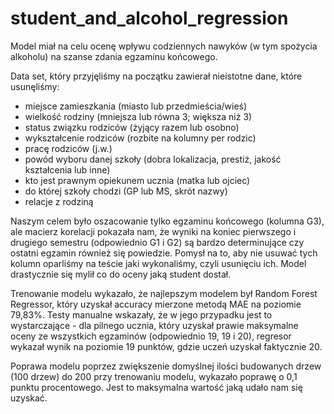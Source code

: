 # student_and_alcohol_regression
Model miał na celu ocenę wpływu codziennych nawyków (w tym spożycia alkoholu) na szanse zdania egzaminu końcowego. 

Data set, który przyjęliśmy na początku zawierał nieistotne dane, które usunęliśmy:
- miejsce zamieszkania (miasto lub przedmieścia/wieś)
- wielkość rodziny (mniejsza lub równa 3; większa niż 3) 
- status związku rodziców (żyjący razem lub osobno)
- wykształcenie rodziców (rozbite na kolumny per rodzic)
- pracę rodziców (j.w.)
- powód wyboru danej szkoły (dobra lokalizacja, prestiż, jakość kształcenia lub inne)
- kto jest prawnym opiekunem ucznia (matka lub ojciec)
- do której szkoły chodzi (GP lub MS, skrót nazwy)
- relacje z rodziną

Naszym celem było oszacowanie tylko egzaminu końcowego (kolumna G3), ale macierz korelacji pokazała nam, że wyniki na koniec pierwszego i drugiego semestru (odpowiednio G1 i G2) są bardzo determinujące czy ostatni egzamin również się powiedzie. Pomysł na to, aby nie usuwać tych kolumn oparliśmy na teście jaki wykonaliśmy, czyli usunięciu ich. Model drastycznie się mylił co do oceny jaką student dostał.

Trenowanie modelu wykazało, że najlepszym modelem był Random Forest Regressor, który uzyskał accuracy mierzone metodą MAE na poziomie 79,83%. Testy manualne wskazały, że w jego przypadku jest to wystarczające - dla pilnego ucznia, który uzyskał prawie maksymalne oceny ze wszystkich egzaminów (odpowiednio 19, 19 i 20), regresor wykazał wynik na poziomie 19 punktów, gdzie uczeń uzyskał faktycznie 20.

Poprawa modelu poprzez zwiększenie domyślnej ilości budowanych drzew (100 drzew) do 200 przy trenowaniu modelu, wykazało poprawę o 0,1 punktu procentowego. Jest to maksymalna wartość jaką udało nam się uzyskać.
